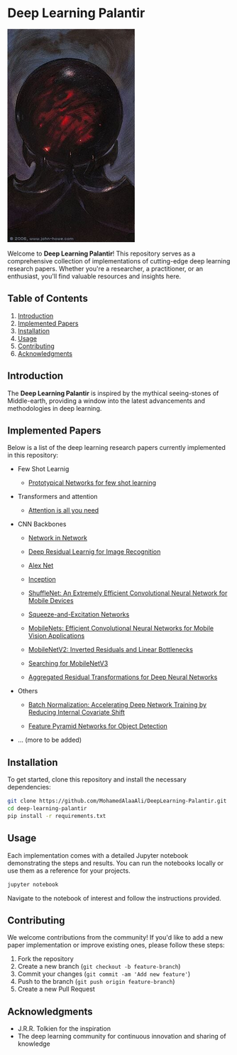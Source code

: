 
# Deep Learning Palantir

![Palantir Image Placeholder](assets/Saruman's_Palantir.jpg)

Welcome to **Deep Learning Palantir**! This repository serves as a comprehensive collection of implementations of cutting-edge deep learning research papers. Whether you're a researcher, a practitioner, or an enthusiast, you'll find valuable resources and insights here.

## Table of Contents

1. [Introduction](#introduction)
2. [Implemented Papers](#implemented-papers)
3. [Installation](#installation)
4. [Usage](#usage)
5. [Contributing](#contributing)
6. [Acknowledgments](#acknowledgments)

## Introduction

The **Deep Learning Palantir** is inspired by the mythical seeing-stones of Middle-earth, providing a window into the latest advancements and methodologies in deep learning.

## Implemented Papers

Below is a list of the deep learning research papers currently implemented in this repository:

- Few Shot Learnig 
    - [Prototypical Networks for few shot learning](https://proceedings.neurips.cc/paper_files/paper/2017/file/cb8da6767461f2812ae4290eac7cbc42-Paper.pdf)
- Transformers and attention
    - [Attention is all you need](https://arxiv.org/abs/1706.03762)
- CNN Backbones
    - [Network in Network ](https://arxiv.org/pdf/1312.4400v3)
    - [Deep Residual Learnig for Image Recognition ](https://arxiv.org/pdf/1512.03385)
    - [Alex Net ](https://papers.nips.cc/paper_files/paper/2012/hash/c399862d3b9d6b76c8436e924a68c45b-Abstract.html)
    - [Inception](https://speckle-nutmeg-688.notion.site/Inception-Architecture-Going-from-Deeper-To-Wider-a6e75a42f7814b90bf192902fce0e583?pvs=4)
    - [ShuffleNet: An Extremely Efficient Convolutional Neural Network for Mobile Devices
    ](https://arxiv.org/abs/1707.01083)

    - [Squeeze-and-Excitation Networks
    ](https://arxiv.org/abs/1709.01507)
    - [MobileNets: Efficient Convolutional Neural Networks for Mobile Vision Applications
    ](https://arxiv.org/abs/1704.04861)
    - [MobileNetV2: Inverted Residuals and Linear Bottlenecks
    ](https://arxiv.org/abs/1801.04381)
    - [Searching for MobileNetV3
    ](https://arxiv.org/abs/1905.02244v5)
    - [Aggregated Residual Transformations for Deep Neural Networks
    ](https://arxiv.org/abs/1611.05431)

- Others
    - [Batch Normalization: Accelerating Deep Network Training by Reducing Internal Covariate Shift
    ](https://arxiv.org/abs/1502.03167)

    - [Feature Pyramid Networks for Object Detection
    ](https://arxiv.org/pdf/1612.03144)

- ... (more to be added)

## Installation

To get started, clone this repository and install the necessary dependencies:

```bash
git clone https://github.com/MohamedAlaaAli/DeepLearning-Palantir.git
cd deep-learning-palantir
pip install -r requirements.txt
```

## Usage

Each implementation comes with a detailed Jupyter notebook demonstrating the steps and results. You can run the notebooks locally or use them as a reference for your projects.

```bash
jupyter notebook
```

Navigate to the notebook of interest and follow the instructions provided.

## Contributing

We welcome contributions from the community! If you'd like to add a new paper implementation or improve existing ones, please follow these steps:

1. Fork the repository
2. Create a new branch (`git checkout -b feature-branch`)
3. Commit your changes (`git commit -am 'Add new feature'`)
4. Push to the branch (`git push origin feature-branch`)
5. Create a new Pull Request



## Acknowledgments

- J.R.R. Tolkien for the inspiration
- The deep learning community for continuous innovation and sharing of knowledge
